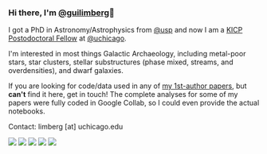 ### Hi there, I'm [@guilimberg](https://github.com/guilimberg)🌿

I got a PhD in Astronomy/Astrophysics from [@usp](https://github.com/usp) and now I am a [KICP Postodoctoral Fellow](https://kavlicosmo.uchicago.edu/kicp-fellowship/) at [@uchicago](@uchicago).

I'm interested in most things Galactic Archaeology, including metal-poor stars, star clusters, stellar substructures (phase mixed, streams, and overdensities), and dwarf galaxies.

If you are looking for code/data used in any of [my 1st-author papers](https://ui.adsabs.harvard.edu/public-libraries/5AgJmpNJQ-OgcvUhvd2uxQ), but **can't** find it here, get in touch! The complete analyses for some of my papers were fully coded in Google Collab, so I could even provide the actual notebooks. 

Contact: limberg [at] uchicago.edu

[<img src="https://img.shields.io/badge/website-black?style=for-the-badge&logo=github&logoColor=%23FFFFFF" />](https://guilimberg.github.io/)
[<img src="https://img.shields.io/badge/twitter-%231DA1F2.svg?&style=for-the-badge&logo=twitter&logoColor=white" />](https://twitter.com/guilimberg)
[<img src="https://img.shields.io/badge/stack%20overflow-FE7A16?logo=stack-overflow&logoColor=white&style=for-the-badge" />](https://stackoverflow.com/users/11275388/guilimberg)
[<img src="https://img.shields.io/badge/SPOTIFY-0EAF55?style=for-the-badge&logo=spotify&logoColor=FFFFFF&color=0EAF55" />](https://open.spotify.com/user/7gyzjytyu5wjfox7fx81xt0wk?si=ad336202a9af490c)
[<img src="https://img.shields.io/badge/GOOGLE_SCHOLAR-FF0000?style=for-the-badge&logo=googlescholar&logoColor=FFFFFF&color=FF0000" />](https://scholar.google.com/citations?user=WX-kFMgAAAAJ&hl)

<!--
**guilimberg/guilimberg** is a ✨ _special_ ✨ repository because its `README.md` (this file) appears on your GitHub profile.

Here are some ideas to get you started:

- 🔭 I’m currently working on ...
- 🌱 I’m currently learning ...
- 👯 I’m looking to collaborate on ...
- 🤔 I’m looking for help with ...
- 💬 Ask me about ...
- 📫 How to reach me: ...
- 😄 Pronouns: ...
- ⚡ Fun fact: ...
-->
